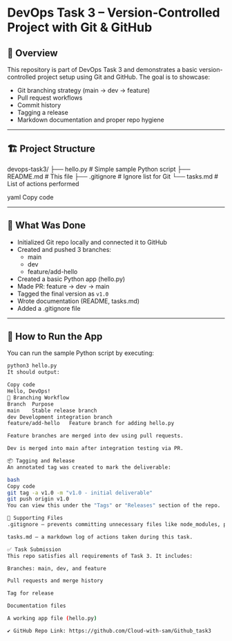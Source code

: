 # DevOps Task 3 – Version-Controlled Project with Git & GitHub
## 🚀 Overview
This repository is part of DevOps Task 3 and demonstrates a basic version-controlled project setup using Git and GitHub. The goal is to showcase:

- Git branching strategy (main → dev → feature)
- Pull request workflows
- Commit history
- Tagging a release
- Markdown documentation and proper repo hygiene

---

## 🏗️ Project Structure

devops-task3/
├── hello.py # Simple sample Python script
├── README.md # This file
├── .gitignore # Ignore list for Git
└── tasks.md # List of actions performed

yaml
Copy code

---

## 🔨 What Was Done

- Initialized Git repo locally and connected it to GitHub
- Created and pushed 3 branches:
  - main
  - dev
  - feature/add-hello
- Created a basic Python app (hello.py)
- Made PR: feature → dev → main
- Tagged the final version as `v1.0`
- Wrote documentation (README, tasks.md)
- Added a .gitignore file
---
## 🧪 How to Run the App

You can run the sample Python script by executing:

```bash
python3 hello.py
It should output:

Copy code
Hello, DevOps!
🌱 Branching Workflow
Branch	Purpose
main	Stable release branch
dev	Development integration branch
feature/add-hello	Feature branch for adding hello.py

Feature branches are merged into dev using pull requests.

Dev is merged into main after integration testing via PR.

📦 Tagging and Release
An annotated tag was created to mark the deliverable:

bash
Copy code
git tag -a v1.0 -m "v1.0 - initial deliverable"
git push origin v1.0
You can view this under the "Tags" or "Releases" section of the repo.

📄 Supporting Files
.gitignore – prevents committing unnecessary files like node_modules, pycache, .env, etc.

tasks.md – a markdown log of actions taken during this task.

✅ Task Submission
This repo satisfies all requirements of Task 3. It includes:

Branches: main, dev, and feature

Pull requests and merge history

Tag for release

Documentation files

A working app file (hello.py)

✔️ GitHub Repo Link: https://github.com/Cloud-with-sam/Github_task3
